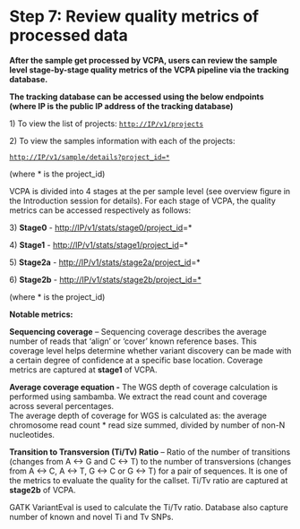 # Step 7: Review quality metrics of processed data

**After the sample get processed by VCPA, users can review the sample level stage-by-stage quality metrics of the VCPA pipeline via the tracking database.**

**The tracking database can be accessed using the below endpoints \(where IP is the public IP address of the tracking database\)**

1\) To view the list of projects: [`http://IP/v1/projects`](http://ip/v1/projects)

2\) To view the samples information with each of the projects:

[`http://IP/v1/sample/details?project_id=*`](http://ip/v1/sample/details?project_id=*)

\(where \* is the project\_id\)

VCPA is divided into 4 stages at the per sample level \(see overview figure in the Introduction session for details\). For each stage of VCPA, the quality metrics can be accessed respectively as follows:

3\) **Stage0** - [http://IP/v1/stats/stage0/project\_id](http://ip/v1/stats/stage0/project_id)=\*

4\) **Stage1** - [http://IP/v1/stats/stage1/project\_id](http://ip/v1/stats/stage1/project_id)=\*

5\) **Stage2a** - [http://IP/v1/stats/stage2a/project\_id](http://ip/v1/stats/stage2a/project_id)=\*

6\) **Stage2b** - [http://IP/v1/stats/stage2b/project\_id=\*](http://ip/v1/stats/stage2b/project_id=*)

\(where \* is the project\_id\)



**Notable metrics:**

**Sequencing coverage** – Sequencing coverage describes the average number of reads that ‘align’ or ‘cover’ known reference bases. This coverage level helps determine whether variant discovery can be made with a certain degree of confidence at a specific base location. Coverage metrics are captured at **stage1** of VCPA.

**Average coverage equation -** The WGS depth of coverage calculation is performed using sambamba. We extract the read count and coverage across several percentages.  
The average depth of coverage for WGS is calculated as: the average chromosome read count \* read size summed, divided by number of non-N nucleotides.

**Transition to Transversion \(Ti/Tv\) Ratio** – Ratio of the number of transitions \(changes from A &lt;-&gt; G and C &lt;-&gt; T\) to the number of transversions \(changes from A &lt;-&gt; C, A &lt;-&gt; T, G &lt;-&gt; C or G &lt;-&gt; T\) for a pair of sequences. It is one of the metrics to evaluate the quality for the callset. Ti/Tv ratio are captured at **stage2b** of VCPA.

GATK VariantEval is used to calculate the Ti/Tv ratio. Database also capture number of known and novel Ti and Tv SNPs.  


